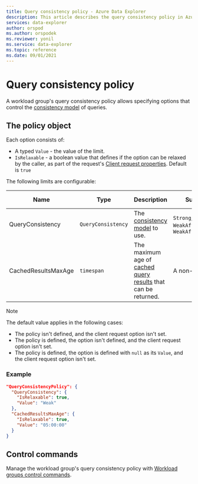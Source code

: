 ```yaml
---
title: Query consistency policy - Azure Data Explorer
description: This article describes the query consistency policy in Azure Data Explorer.
services: data-explorer
author: orspod
ms.author: orspodek
ms.reviewer: yonil
ms.service: data-explorer
ms.topic: reference
ms.date: 09/01/2021
---
```

# Query consistency policy

A workload group's query consistency policy allows specifying options that control the [consistency model](../concepts/queryconsistency.md) of queries.

## The policy object

Each option consists of:

* A typed `Value` - the value of the limit.
* `IsRelaxable` - a boolean value that defines if the option can be relaxed by the caller, as part of the request's [Client request properties](../api/netfx/request-properties.md). Default is `true`

The following limits are configurable:

| Name                   | Type                 | Description                                                                                      | Supported values                                                               | Default value | Matching client request property |
|------------------------|----------------------|--------------------------------------------------------------------------------------------------|--------------------------------------------------------------------------------|---------------|----------------------------------|
| QueryConsistency       | `QueryConsistency`   | The [consistency model](../concepts/queryconsistency.md) to use.                                 | `Strong`, `Weak`, or `WeakAffinitizedByQuery`, `WeakAffinitizedByDatabase`     | `Strong`      | `queryconsistency`               |
| CachedResultsMaxAge    | `timespan`           | The maximum age of [cached query results](../query/query-results-cache.md) that can be returned. | A non-negative `timespan`                                                      | `null`        | `query_results_cache_max_age`    |

> [!NOTE]
> The default value applies in the following cases:
>  * The policy isn't defined, and the client request option isn't set.
>  * The policy is defined, the option isn't defined, and the client request option isn't set.
>  * The policy is defined, the option is defined with `null` as its `Value`, and the client request option isn't set.

### Example

```json
"QueryConsistencyPolicy": {
  "QueryConsistency": {
    "IsRelaxable": true,
    "Value": "Weak"
  },
  "CachedResultsMaxAge": {
    "IsRelaxable": true,
    "Value": "05:00:00"
  }
}
```


## Control commands

Manage the workload group's query consistency policy with [Workload groups control commands](./show-workload-group-command.md).
